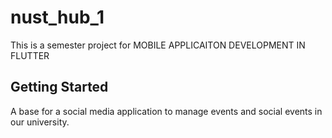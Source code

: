 # nust_hub_1

This is a semester project for MOBILE APPLICAITON DEVELOPMENT IN FLUTTER

## Getting Started

A base for a social media application to manage events and social events in our university.



